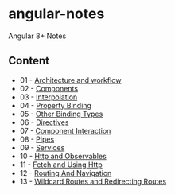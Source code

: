 # angular-notes
Angular 8+ Notes  

## Content  
* 01 - [Architecture and workflow](https://github.com/youhengchan/angular-notes/blob/master/angular-01-Architecture-and-%20workflow.md)  
* 02 - [Components](https://github.com/youhengchan/angular-notes/blob/master/angular-02-components.md)    
* 03 - [Interpolation](https://github.com/youhengchan/angular-notes/blob/master/angular-03-interpolation.md)
* 04 - [Property Binding](https://github.com/youhengchan/angular-notes/blob/master/angular-04-property-binding.md)
* 05 - [Other Binding Types](https://github.com/youhengchan/angular-notes/blob/master/angular-05-09-binding.md)
* 06 - [Directives](https://github.com/youhengchan/angular-notes/blob/master/angular-10-12-directives.md)
* 07 - [Component Interaction](https://github.com/youhengchan/angular-notes/blob/master/angular-13-component-interation.zip)
* 08 - [Pipes](https://github.com/youhengchan/angular-notes/blob/master/angular-14-pipes.md)
* 09 - [Services](https://github.com/youhengchan/angular-notes/blob/master/angular-15-17-service.md)
* 10 - [Http and Observables](https://github.com/youhengchan/angular-notes/blob/master/angular-18-http-and-observables.png)
* 11 - [Fetch and Using Http](https://github.com/youhengchan/angular-notes/blob/master/angular-19-fetch-and-using-http.md)
* 12 - [Routing And Navigation](https://github.com/youhengchan/angular-notes/blob/master/angular-21-routing-and-navigation.md)
* 13 - [Wildcard Routes and Redirecting Routes](https://github.com/youhengchan/angular-notes/blob/master/angular-22-wildcard-routes-and-redirecting-routes.md)
